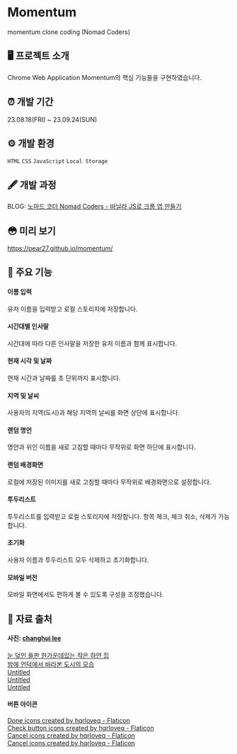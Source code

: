 # Momentum
momentum clone coding (Nomad Coders)


## 🖥 프로젝트 소개
Chrome Web Application Momentum의 핵심 기능들을 구현하였습니다.
<br>

## ⏰ 개발 기간
23.08.18(FRI) ~ 23.09.24(SUN)

## ⚙️ 개발 환경
`HTML` `CSS` `JavaScript` `Local Storage`

## 🖋 개발 과정
BLOG: [노마드 코더 Nomad Coders - 바닐라 JS로 크롬 앱 만들기](https://tinytinybang.tistory.com/category/%EA%B3%B5%EB%B6%80%20%EA%B8%B0%EB%A1%9D/%EB%85%B8%EB%A7%88%EB%93%9C%20%EC%BD%94%EB%8D%94%20Nomad%20Coders%20-%20%EB%B0%94%EB%8B%90%EB%9D%BC%20JS%EB%A1%9C%20%ED%81%AC%EB%A1%AC%20%EC%95%B1%20%EB%A7%8C%EB%93%A4%EA%B8%B0)

## 😳 미리 보기
https://pear27.github.io/momentum/

## 📌 주요 기능
#### 이름 입력
유저 이름을 입력받고 로컬 스토리지에 저장합니다.
#### 시간대별 인사말
시간대에 따라 다른 인사말을 저장한 유저 이름과 함께 표시합니다.
#### 현재 시각 및 날짜
현재 시간과 날짜를 초 단위까지 표시합니다.
#### 지역 및 날씨
사용자의 지역(도시)과 해당 지역의 날씨를 화면 상단에 표시합니다.
#### 랜덤 명언
명언과 위인 이름을 새로 고침할 때마다 무작위로 화면 하단에 표시합니다.
#### 랜덤 배경화면
로컬에 저장된 이미지를 새로 고침할 때마다 무작위로 배경화면으로 설정합니다.
#### 투두리스트
투두리스트를 입력받고 로컬 스토리지에 저장합니다.
항목 체크, 체크 취소, 삭제가 가능합니다.
#### 초기화
사용자 이름과 투두리스트 모두 삭제하고 초기화합니다.
#### 모바일 버전
모바일 화면에서도 편하게 볼 수 있도록 구성을 조정했습니다.

## 🤝 자료 출처
#### 사진: <a href="https://unsplash.com/ko/@changhui?utm_source=unsplash&utm_medium=referral&utm_content=creditCopyText">changhui lee</a>
<a href="https://unsplash.com/ko/%EC%82%AC%EC%A7%84/O7dwrmkqXCg?utm_source=unsplash&utm_medium=referral&utm_content=creditCopyText">눈 덮인 들판 한가운데있는 작은 하얀 집</a><br>
<a href="https://unsplash.com/ko/%EC%82%AC%EC%A7%84/qX0eUetnjJ8?utm_source=unsplash&utm_medium=referral&utm_content=creditCopyText">밤에 언덕에서 바라본 도시의 모습</a><br>
<a href="https://unsplash.com/ko/%EC%82%AC%EC%A7%84/2dPWRb5R_RM?utm_source=unsplash&utm_medium=referral&utm_content=creditCopyText">Untitled</a><br>
<a href="https://unsplash.com/ko/%EC%82%AC%EC%A7%84/0CyC5ePmMZQ?utm_source=unsplash&utm_medium=referral&utm_content=creditCopyText">Untitled</a><br>
<a href="https://unsplash.com/ko/%EC%82%AC%EC%A7%84/oZk492eAgPY?utm_source=unsplash&utm_medium=referral&utm_content=creditCopyText">Untitled</a>
#### 버튼 아이콘
<a href="https://www.flaticon.com/free-icons/done" title="done icons">Done icons created by hqrloveq - Flaticon</a><br>
<a href="https://www.flaticon.com/free-icons/check-button" title="check button icons">Check button icons created by hqrloveq - Flaticon</a><br>
<a href="https://www.flaticon.com/free-icons/cancel" title="cancel icons">Cancel icons created by hqrloveq - Flaticon</a><br>
<a href="https://www.flaticon.com/free-icons/cancel" title="cancel icons">Cancel icons created by hqrloveq - Flaticon</a>
